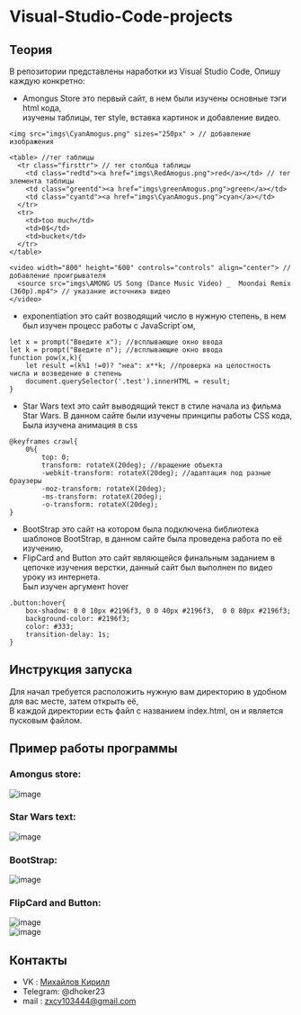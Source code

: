 # Visual-Studio-Code-projects
## Теория
В репозитории представлены наработки из Visual Studio Code, Опишу каждую конкретно:
- Amongus Store это первый сайт, в нем были изучены основные тэги html кода,  
изучены таблицы, тег style, вставка картинок и добавление видео.
```
<img src="imgs\CyanAmogus.png" sizes="250px" > // добавление изображения
```
```
<table> //тег таблицы
  <tr class="firsttr"> // тег столбца таблицы
    <td class="redtd"><a href="imgs\RedAmogus.png">red</a></td> // тег элемента таблицы
    <td class="greentd"><a href="imgs\greenAmogus.png">green</a></td>
    <td class="cyantd"><a href="imgs\CyanAmogus.png">cyan</a></td>
  </tr>
  <tr>
    <td>too much</td>
    <td>0$</td>
    <td>bucket</td>
  </tr>
</table>
```
```
<video width="800" height="600" controls="controls" align="center"> // добавление проигрывателя
  <source src="imgs\AMONG US Song (Dance Music Video) _  Moondai Remix (360p).mp4"> // указание источника видео
</video>
```
- exponentiation это сайт возводящий число в нужную степень, в нем был изучен процесс работы с JavaScript`ом,
```
let x = prompt("Введите x"); //всплывающие окно ввода 
let k = prompt("Введите n"); //всплывающие окно ввода 
function pow(x,k){
    let result =(k%1 !=0)? "неа": x**k; //проверка на целостность числа и возведение в степень
    document.querySelector('.test').innerHTML = result;
}
```
- Star Wars text это сайт выводящий текст в стиле начала из фильма Star Wars. В данном сайте были изучены принципы работы CSS кода,  
Была изучена анимация в css
```
@keyframes crawl{
    0%{
        top: 0;
        transform: rotateX(20deg); //вращение объекта
        -webkit-transform: rotateX(20deg); //адаптация под разные браузеры
        -moz-transform: rotateX(20deg);
        -ms-transform: rotateX(20deg);
        -o-transform: rotateX(20deg);
}
```
- BootStrap это сайт на котором была подключена библиотека шаблонов BootStrap, в данном сайте была проведена работа по её изучению,
- FlipCard and Button это сайт являющейся финальным заданием в цепочке изучения верстки, данный сайт был выполнен по видео уроку из интернета.  
Был изучен аргумент hover
```
.button:hover{
    box-shadow: 0 0 10px #2196f3, 0 0 40px #2196f3,  0 0 80px #2196f3;
    background-color: #2196f3;
    color: #333;
    transition-delay: 1s;
}
```
## Инструкция запуска
Для начал требуется расположить нужную вам директорию в удобном для вас месте, затем открыть её,  
В каждой директории есть файл с названием index.html, он и является пусковым файлом.
## Пример работы программы
### Amongus store:  
![image](https://github.com/dhoker23/Visual-Studio-Code-projects/assets/44202889/234157f4-1b78-47fd-80a0-7c0194cc36ba)  
### Star Wars text:  
![image](https://github.com/dhoker23/Visual-Studio-Code-projects/assets/44202889/ac48b275-c9cb-4a37-8246-27fee85f36ab)  
### BootStrap:  
![image](https://github.com/dhoker23/Visual-Studio-Code-projects/assets/44202889/fcc9903f-d7ed-4725-aa76-5e36d5cb1546)  
### FlipCard and Button:  
![image](https://github.com/dhoker23/Visual-Studio-Code-projects/assets/44202889/9a26e809-16af-49b1-b80e-6e0119e40828)  
![image](https://github.com/dhoker23/Visual-Studio-Code-projects/assets/44202889/2556aec5-10ee-4d5e-873c-c07fb0e95c66)  
## Контакты
- VK : [Михайлов Кирилл](kirill.mixailov)
- Telegram: @dhoker23
- mail : zxcv103444@gmail.com
